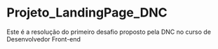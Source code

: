 # Projeto_LandingPage_DNC
Este é a resolução do primeiro desafio proposto pela DNC no curso de Desenvolvedor Front-end
